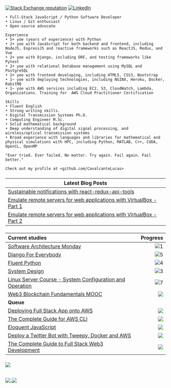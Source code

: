 
[![Stack Exchange reputation](https://img.shields.io/badge/Stack_Overflow-FE7A16?style=for-the-badge&logo=stack-overflow&logoColor=white)](https://stackoverflow.com/users/5114495/lucascavalcante)
[![LinkedIn](https://img.shields.io/badge/LinkedIn-0077B5?style=for-the-badge&logo=linkedin&logoColor=white)](https://linkedin.com/in/lucas-cp-cavalcante)

```
• Full-Stack JavaScript / Python Software Developer
• Linux / Git enthusiast
• Open-source advocate

Experience
• 5+ yoe (years of experience) with Python
• 2+ yoe with JavaScript for both backend and frontend, including NodeJS, ExpressJS and reactive frameworks such as ReactJS, Redux, and Vue
• 2+ yoe with Django, including DRF, and testing frameworks like Pytest
• 2+ yoe with relational Database management using MySQL and PostgreSQL
• 2+ yoe with frontend developing, including HTML5, CSS3, Bootstrap 
• 1~ yoe with deploying technologies, including NGINX, Heroku, Docker, RabitMQ
• 1~ yoe with AWS services including EC2, S3, CloudWatch, Lambda, Organizations. Training for  AWS Cloud Practitioner Certification

Skills
• Fluent English
• Strong writing skills.
• Digital Transmission Systems Ph.D.
• Computing Engineer M.Sc.
• Solid mathematical background
• Deep understanding of digital signal processing, and wireless/optical transmission systems
• Broad experience with languages and libraries for mathematical and physical simulations with HPC, including Python, MATLAB, C++, CUDA, OpenCL, OpenMP

"Ever tried. Ever failed. No matter. Try again. Fail again. Fail better."

Check out my profile at <github.com/CavalcanteLucas>
```
###

| Latest Blog Posts|
|---|
|[Sustainable notifications with react-redux-api-tools](https://labcodes.com.br/blog/en-us/development/messaging-with-react-redux-api-tools/)|
|[Emulate remote servers for web applications with VirtualBox - Part 1](https://labcodes.com.br/blog/en-us/development/emulate-remote-servers-web-applications-virtualbox-part-1/)|
|[Emulate remote servers for web applications with VirtualBox - Part 2](https://labcodes.com.br/blog/en-us/development/emulate-remote-servers-web-applications-virtualbox-part-2/)|

###

|Current studies|Progress|
|:---|---:|
| [Software Architecture Monday](https://www.youtube.com/playlist?list=PLdsOZAx8I5umhnn5LLTNJbFgwA3xbycar) | ![1](https://progress-bar.dev/91/?title=ep.123\/135&color=babaca&width=120) |
| [Django For Everybody](https://www.youtube.com/watch?v=o0XbHvKxw7Y&ab_channel=freeCodeCamp.org) | ![5](https://progress-bar.dev/43/?title=7:57:46\/18:40:43&color=babaca&width=120) |
| [Fluent Python](https://github.com/fluentpython/example-code-2e) | ![4](https://progress-bar.dev/42/?title=pg.299\/711&color=babaca&width=120) |
| [System Design](https://www.youtube.com/playlist?list=PLMCXHnjXnTnvo6alSjVkgxV-VH6EPyvoX) | ![3](https://progress-bar.dev/30/?title=ep.11\/36&color=babaca&width=120) |
| [Linux Server Course - System Configuration and Operation](https://www.youtube.com/watch?v=WMy3OzvBWc0&ab_channel=freeCodeCamp.org) | ![7](https://progress-bar.dev/18/?title=1:01:12\/5:26:45&color=babaca&width=120) |
| [Web3 Blockchain Fundamentals MOOC](https://www.youtube.com/watch?v=y8YyZELnVaw&list=PLxVihxZC42nF_MCN9PTvZMIifRjx9cZ2J&index=1&ab_channel=Web3Foundation) | ![](https://progress-bar.dev/25/?title=ep.5\/20&color=babaca&width=120) |
|**Queue**||
|[Deploying Full Stack App onto AWS](https://www.youtube.com/watch?v=NjYsXuSBZ5U&t=145&ab_channel=SanjeevThiyagarajan) | ![](https://progress-bar.dev/0/?title=0:00:00\/1:42:39&color=babaca&width=120)|
| [The Complete Guide for AWS CLI](https://www.youtube.com/watch?v=PWAnY-w1SGQ&ab_channel=SanjeevThiyagarajan) | ![](https://progress-bar.dev/0/?title=0:00:00\/1:00:59&color=babaca&width=120) |
| [Eloquent JavaScript](https://eloquentjavascript.net/) | ![](https://progress-bar.dev/0/?title=chap.1\/21&color=babaca&width=120) |
| [Deploy a Twitter Bot with Tweepy, Docker and AWS](https://realpython.com/twitter-bot-python-tweepy/) | ![](https://progress-bar.dev/0/?title=0\/100&color=babaca&width=120) |
| [The Complete Guide to Full Stack Web3 Development](https://www.youtube.com/watch?v=nRMo5jjgCr4&t=5937s&ab_channel=NaderDabit) | ![](https://progress-bar.dev/0/?title=0:00:00\/2:06:11&color=babaca&width=120) |


###

<a href="https://github.com/cavalcantelucas/Completed-Studies">
  <img align="center" style="margin-bottom: 0.5rem;" src="https://github-readme-stats.vercel.app/api/pin/?username=cavalcantelucas&repo=Completed-Studies" />
</a>

###

<a href="https://github.com/cavalcantelucas/">
  <img align="center" src="https://github-readme-stats.vercel.app/api?username=cavalcantelucas&count_private=true&show_icons=true&hide=stars" />
</a>
<a href="https://github.com/cavalcantelucas/">
  <img align="center" src="https://github-readme-stats.vercel.app/api/top-langs/?username=cavalcantelucas&layout=compact" />
</a>


